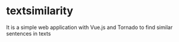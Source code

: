 # textsimilarity
It is a simple web application with Vue.js and Tornado to find similar sentences in texts
